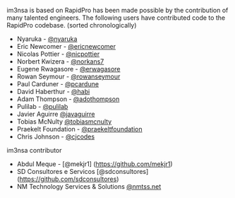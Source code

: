 
im3nsa is based on RapidPro has been made possible by the contribution of many talented
engineers. The following users have contributed code to the RapidPro
codebase. (sorted chronologically)

* Nyaruka - [@nyaruka](https://github.com/nyaruka)
* Eric Newcomer - [@ericnewcomer](https://github.com/ericnewcomer)
* Nicolas Pottier - [@nicpottier](https://github.com/nicpottier)
* Norbert Kwizera - [@norkans7](https://github.com/norkans7)
* Eugene Rwagasore - [@erwagasore](https://github.com/erwagasore)
* Rowan Seymour - [@rowanseymour](https://github.com/rowanseymour)
* Paul Carduner - [@pcardune](https://github.com/pcardune)
* David Haberthur - [@habi](https://github.com/habi)
* Adam Thompson - [@adothompson](https://github.com/adothompson)
* Pulilab - [@pulilab](https://github.com/pulilab)
* Javier Aguirre [@javaguirre](https://github.com/javaguirre)
* Tobias McNulty [@tobiasmcnulty](https://github.com/tobiasmcnulty)
* Praekelt Foundation - [@praekeltfoundation](https://github.com/praekeltfoundation)
* Chris Johnson - [@cjcodes](https://github.com/cjcodes)

im3nsa contributor
* Abdul Meque - [@mekjr1] (https://github.com/mekjr1)
* SD Consultores e Servicos [@sdconsultores] (https://github.com/sdconsultores)
* NM Technology Services & Solutions [@nmtss.net](https://github.com/nmtss.net)